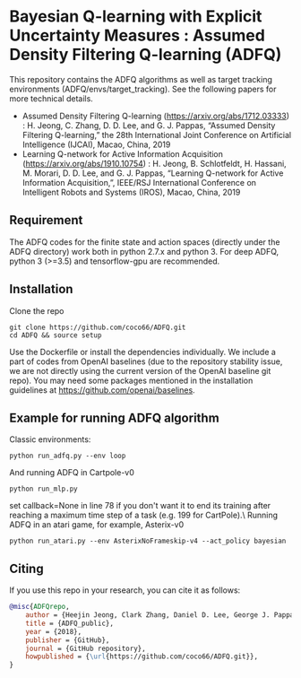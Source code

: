 # Bayesian Q-learning with Explicit Uncertainty Measures : Assumed Density Filtering Q-learning (ADFQ)
This repository contains the ADFQ algorithms as well as target tracking environments (ADFQ/envs/target_tracking). See the following papers for more technical details.

* Assumed Density Filtering Q-learning (https://arxiv.org/abs/1712.03333) : H. Jeong, C. Zhang, D. D. Lee, and G. J. Pappas, “Assumed Density Filtering Q-learning,” the 28th International Joint Conference on Artificial Intelligence (IJCAI), Macao, China, 2019
* Learning Q-network for Active Information Acquisition (https://arxiv.org/abs/1910.10754) : H. Jeong, B. Schlotfeldt, H. Hassani, M. Morari, D. D. Lee, and G. J. Pappas, “Learning Q-network for Active Information Acquisition,”, IEEE/RSJ International Conference on Intelligent Robots and Systems (IROS), Macao, China, 2019

## Requirement
The ADFQ codes for the finite state and action spaces (directly under the ADFQ directory) work both in python 2.7.x and python 3. For deep ADFQ, python 3 (>=3.5) and tensorflow-gpu are recommended.

## Installation
Clone the repo
```
git clone https://github.com/coco66/ADFQ.git
cd ADFQ && source setup
```
Use the Dockerfile or install the dependencies individually. We include a part of codes from OpenAI baselines (due to the repository stability issue, we are not directly using the current version of the OpenAI baseline git repo). You may need some packages mentioned in the installation guidelines at https://github.com/openai/baselines.

## Example for running ADFQ algorithm
Classic environments:
```
python run_adfq.py --env loop
```
And running ADFQ in Cartpole-v0
```
python run_mlp.py
```
set callback=None in line 78 if you don't want it to end its training after reaching a maximum time step of a task (e.g. 199 for CartPole).\\
Running ADFQ in an atari game, for example, Asterix-v0
```
python run_atari.py --env AsterixNoFrameskip-v4 --act_policy bayesian
```
## Citing
If you use this repo in your research, you can cite it as follows:
```bibtex
@misc{ADFQrepo,
    author = {Heejin Jeong, Clark Zhang, Daniel D. Lee, George J. Pappas},
    title = {ADFQ_public},
    year = {2018},
    publisher = {GitHub},
    journal = {GitHub repository},
    howpublished = {\url{https://github.com/coco66/ADFQ.git}},
}

```

